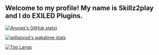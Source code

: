 ## Welcome to my profile! My name is **Skillz2play** and I do EXILED Plugins.

[![Anurag's GitHub stats](https://github-readme-stats.vercel.app/api?username=skillz2play&show_icons=true&theme=radical))](https://github.com/anuraghazra/github-readme-stats)

[![willianrod's wakatime stats](https://github-readme-stats.vercel.app/api/wakatime?username=@skillz2play)](https://github.com/anuraghazra/github-readme-stats)

[![Top Langs](https://github-readme-stats.vercel.app/api/top-langs/?username=skillz2play&show_icons=true&theme=radical)](https://github.com/anuraghazra/github-readme-stats)


<!---
Skillz2play/Skillz2play is a ✨ special ✨ repository because its `README.md` (this file) appears on your GitHub profile.
You can click the Preview link to take a look at your changes.
--->
